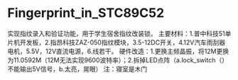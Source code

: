 # Fingerprint_in_STC89C52
实现指纹录入和验证功能，用于学生宿舍指纹改装锁。
主要材料：1.普中科技51单片机开发板，2.指昂科技ZAZ-050指纹模块，3.5-12DC开关，4.12V汽车雨刮器电机，5.5V，12V直流电源，6.线若干。
硬件改造：1.更换主频晶振，将12M更换为11.0592M（12M无法实现9600波特率）；2.拆掉LED点阵（a.lock_switch（）不能输出5V信号，b.太亮，晃眼）
注：寝室是木门
